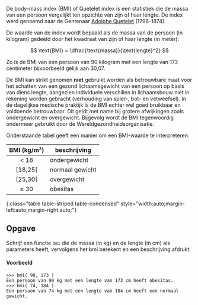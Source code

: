 De body-mass index (BMI) of Quetelet index is een statistiek die de massa van een persoon vergelijkt ten opzichte van zijn of haar lengte. De index werd genoemd naar de Gentenaar [Adolphe Quetelet](https://nl.wikipedia.org/wiki/Adolphe_Quetelet) (1796-1874). 

De waarde van de index wordt bepaald als de massa van de persoon (in kilogram) gedeeld door het kwadraat van zijn of haar lengte (in meter):

$$
\text{BMI} = \dfrac{\text{massa}}{\text{lengte}^2}
$$

Zo is de BMI van een persoon van 90 kilogram met een lengte van 173 centimeter bijvoorbeeld gelijk aan 30,07.

De BMI kan strikt genomen **niet** gebruikt worden als betrouwbare maat voor het schatten van een gezond lichaamsgewicht van een persoon op basis van diens lengte, aangezien individuele verschillen in lichaamsbouw niet in rekening worden gebracht (verhouding van spier-, bot- en vetweefsel). In de dagelijkse medische praktijk is de BMI echter wel goed bruikbaar en voldoende betrouwbaar. Dit geldt met name bij grotere afwijkingen zoals ondergewicht en overgewicht. Bijgevolg wordt de BMI tegenwoordig ondermeer gebruikt door de Wereldgezondheidsorganisatie.

Onderstaande tabel geeft een manier om een BMI-waarde te interpreteren:

| BMI (kg/m²) | beschrijving |
|:--------:|-------------|
| < 18  |    ondergewicht |
| [18,25[ |  normaal gewicht |
| [25,30[ | overgewicht |
| ≥ 30 |  obesitas |
{:class="table table-striped table-condensed" style="width:auto;margin-left:auto;margin-right:auto;"}

## Opgave
Schrijf een functie `bmi` die de massa (in kg) en de lengte (in cm) als parameters heeft, vervolgens het bmi berekent en een beschrijving afdrukt.

#### Voorbeeld
```
>>> bmi( 90, 173 )
Een persoon van 90 kg met een lengte van 173 cm heeft obesitas.
>>> bmi( 74, 184 )
Een persoon van 74 kg met een lengte van 184 cm heeft een normaal gewicht.
```